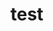 <!--
author:   Britta Petersen
email:    b.petersen@rz.uni-kiel.de
version:  0.1.0
language: en
narrator: UK English Female
icon:     https://raw.githubusercontent.com/chastik/Beratung_Dateityp_Bild/refs/heads/main/SODa-Logo_full.svg
link:     https://github.com/chastik/Beratung/blob/main/soda.css
comment:  This document provides a brief introduction to research data management for lecturers. It provides an overview of rdm related topics as well as some didactic and methodologies for teaching rdm to students.
-->

# test
